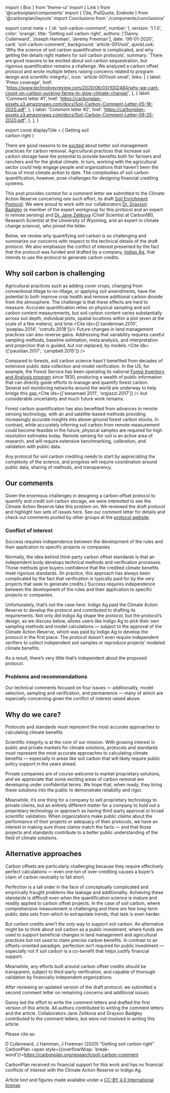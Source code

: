 import { Box } from 'theme-ui'
import { Link } from '@carbonplan/components'
import { Cite, PullQuote, Endnote } from '@carbonplan/layouts'
import Conclusions from './components/conclusions'

export const meta = {
  id: 'soil-carbon-comment',
  number: 1,
  version: '1.1.0',
  color: 'orange',
  title: 'Getting soil carbon right',
  authors: ['Danny Cullenward', 'Joseph Hamman', 'Jeremy Freeman'],
  date: '06-01-2020',
  card: 'soil-carbon-comment',
  background: 'article-001/soil',
  quickLook:
    'Why the science of soil carbon quantification is complicated, and why getting the details right matters for soil carbon protocols',
  summary:
    'There are good reasons to be excited about soil carbon sequestration, but rigorous quantification remains a challenge. We analyzed a carbon offset protocol and wrote multiple letters raising concerns related to program design and scientific integrity.',
  icon: 'article-001/soil-small',
  links: [
    {
      label: 'Press coverage',
      href: 'https://www.technologyreview.com/2020/06/03/1002484/why-we-cant-count-on-carbon-sucking-farms-to-slow-climate-change/',
    },
    {
      label: 'Comment letter #1',
      href: 'https://carbonplan-assets.s3.amazonaws.com/docs/Soil-Carbon-Comment-Letter-05-18-2020.pdf',
    },
    {
      label: 'Comment letter #2',
      href: 'https://carbonplan-assets.s3.amazonaws.com/docs/Soil-Carbon-Comment-Letter-08-25-2020.pdf',
    },
  ],
}

export const displayTitle = (
  <span>
    Getting soil
    <br />
    carbon right
  </span>
)

There are good reasons to be [excited](https://carbon180.org/leading-with-soil) about better soil management practices for carbon removal. Agricultural practices that increase soil carbon storage have the potential to provide benefits both for farmers and ranchers and for the global climate. In turn, working with the agricultural sector could help engage people and organizations that haven’t been the focus of most climate action to date. The complexities of soil carbon quantification, however, pose challenges for designing financial crediting systems.

This post provides context for a comment letter we submitted to the Climate Action Reserve concerning one such effort, its draft [Soil Enrichment Protocol](https://www.climateactionreserve.org/how/protocols/soil-enrichment/). We were proud to work with our collaborators [Dr. Grayson Badgley](https://www.gbadgley.com/) (a member of the expert workgroup for this protocol and an expert in remote sensing) and [Dr. Jane Zelikova](https://carbon180.org/team) (Chief Scientist at Carbon180, Research Scientist at the University of Wyoming, and an expert in climate change science), who joined the letter.

Below, we review why quantifying soil carbon is so challenging and summarize our concerns with respect to the technical details of the draft protocol. We also emphasize the conflict of interest presented by the fact that the protocol was funded and drafted by a company, [Indigo Ag](https://www.indigoag.com/), that intends to use the protocol to generate carbon credits.

## Why soil carbon is challenging

Agricultural practices such as adding cover crops, changing from conventional tillage to no-tillage, or applying soil amendments, have the potential to both improve crop health and remove additional carbon dioxide from the atmosphere. The challenge is that these effects are hard to measure. Accurate quantification relies on physical sampling and soil carbon content measurements, but soil carbon content varies substantially across soil depth, individual plots, spatial locations within a plot (even at the scale of a few meters), and time.<Cite ids={['sanderman.2010', 'poeplau.2014', 'cotrufo.2018']}/> Future changes in land management practices can also reverse gains. Addressing that variability requires careful sampling methods, baseline estimation, meta analysis, and interpretation and projection that is guided, but not replaced, by models.<Cite ids={['paustian.2017', 'campbell.2015']} />

Compared to forests, soil carbon science hasn’t benefited from decades of extensive public data collection and model verification. In the US, for example, the Forest Service has been operating its national [Forest Inventory and Analysis program](https://www.fia.fs.fed.us/about/about_us/index.php) since 1930, producing a wealth of public information that can directly guide efforts to manage and quantify forest carbon. Several soil monitoring networks around the world are underway to help bridge this gap,<Cite ids={['wesemael.2011', 'orgiazzi.2017']} /> but considerable uncertainty and much future work remains. <Cite id='smith.2019' />

Forest carbon quantification has also benefited from advances in remote sensing technology, with air and satellite-based methods providing increasingly accurate insights into above-ground forest carbon stocks. In contrast, while accurately inferring soil carbon from remote measurement could become feasible in the future, physical samples are required for high resolution estimates today. Remote sensing for soil is an active area of research, and will require extensive benchmarking, calibration, and validation with public data.

Any protocol for soil carbon crediting needs to start by appreciating the complexity of the science, and progress will require coordination around public data, sharing of methods, and transparency.

## Our comments

Given the enormous challenges in designing a carbon offset protocol to quantify and credit soil carbon storage, we were interested to see the Climate Action Reserve take this problem on. We reviewed the draft protocol and highlight two sets of issues here. See our <Link href='https://carbonplan-assets.s3.amazonaws.com/docs/Soil-Carbon-Comment-Letter-05-18-2020.pdf' tracking>comment letter</Link> for details and check out comments posted by other groups at the [protocol website](https://www.climateactionreserve.org/how/protocols/soil-enrichment/).

### Conflict of interest

<PullQuote color={meta.color}>
  Success requires independence between the development of the rules and their
  application to specific projects or companies
</PullQuote>

Normally, the idea behind third-party carbon offset standards is that an independent body develops technical methods and verification processes. Those methods give buyers confidence that the credited climate benefits meet rigorous standards. (In practice, this approach has always been complicated by the fact that verification is typically paid for by the very projects that seek to generate credits.) Success requires independence between the development of the rules and their application to specific projects or companies.

Unfortunately, that’s not the case here. Indigo Ag paid the Climate Action Reserve to develop the protocol and contributed to drafting its requirements. Not only did Indigo Ag shape the protocol, but the protocol’s design, as we discuss below, allows users like Indigo Ag to pick their own sampling methods and model calculations — subject to the approval of the Climate Action Reserve, which was paid by Indigo Ag to develop the protocol in the first place. The protocol doesn’t even require independent verifiers to collect independent soil samples or reproduce projects’ modeled climate benefits.

As a result, there’s very little that’s independent about the proposed protocol.

### Problems and recommendations

Our technical comments focused on four issues — additionality, model selection, sampling and verification, and permanence — many of which are especially concerning given the conflict of interest raised above.

<Conclusions />

## Why do we care?

<PullQuote color={meta.color}>
  Protocols and standards must represent the most accurate approaches to
  calculating climate benefits
</PullQuote>

Scientific integrity is at the core of our mission. With growing interest in public and private markets for climate solutions, protocols and standards must represent the most accurate approaches to calculating climate benefits — especially in areas like soil carbon that will likely require public policy support in the years ahead.

Private companies are of course welcome to market proprietary solutions, and we appreciate that some exciting areas of carbon removal are developing under confidential terms. We hope that, when ready, they bring these solutions into the public to demonstrate reliability and rigor.

Meanwhile, it’s one thing for a company to sell proprietary technology to private clients, but an entirely different matter for a company to hold out a proprietary technology or approach as having third-party approval or broad scientific validation. When organizations make public claims about the performance of their projects or adequacy of their protocols, we have an interest in making sure those claims match the facts — and that those projects and standards contribute to a better public understanding of the field of climate solutions.

## Alternative approaches

Carbon offsets are particularly challenging because they require effectively perfect calculations — even one ton of over-crediting causes a buyer’s claim of carbon neutrality to fall short. <Cite id='haya.2020'/>

Perfection is a tall order in the face of conceptually complicated and empirically fraught problems like leakage and additionality. Achieving these standards is difficult even when the quantification science is mature and readily applied to carbon offset projects. In the case of soil carbon, where comprehensive measurement is challenging and there are few long-term public data sets from which to extrapolate trends, that task is even harder.

But carbon credits aren’t the only way to support soil carbon. An alternative might be to think about soil carbon as a public investment, where funds are used to support beneficial changes in land management and agricultural practices but not used to claim precise carbon benefits. In contrast to an offsets-oriented paradigm, perfection isn’t required for public investment — especially not if soil carbon is a co-benefit that helps justify financial support.

Meanwhile, any efforts built around carbon offset credits should be transparent, subject to third-party verification, and capable of thorough validation by financially independent organizations.

<Endnote label='Update — Aug 25 2020' divider>

After reviewing an updated version of the draft protocol, we submitted a second <Link href='https://carbonplan-assets.s3.amazonaws.com/docs/Soil-Carbon-Comment-Letter-08-25-2020.pdf' tracking>comment letter</Link> on remaining concerns and additional issues.

</Endnote>

<Endnote label='Credits' divider>

Danny led the effort to write the comment letters and drafted the first version of this article. All authors contributed to writing the comment letters and the article. Collaborators Jane Zelikova and Grayson Badgley contributed to the comment letters, but were not involved in writing this article.

Please cite as:

D Cullenward, J Hamman, J Freeman (2020) “Getting soil carbon right” CarbonPlan <span style={{overflowWrap: 'break-word'}}>https://carbonplan.org/research/soil-carbon-comment</span>

</Endnote>

<Endnote label='Terms'>

CarbonPlan received no financial support for this work and has no financial conflicts of interest with the Climate Action Reserve or Indigo Ag.

Article text and figures made available under a [CC-BY 4.0 International license](https://creativecommons.org/licenses/by/4.0/).

</Endnote>
